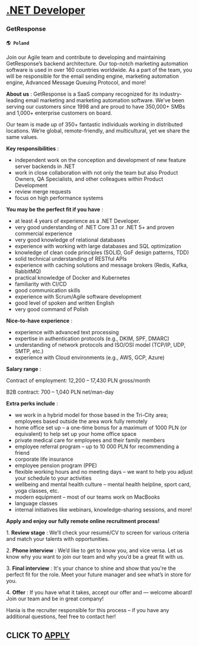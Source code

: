 # [.NET Developer](https://www.remotewlb.com/apply/net-developer-71292)  
### GetResponse  
#### `🌎 Poland`  

Join our Agile team and contribute to developing and maintaining GetResponse’s backend architecture. Our top-notch marketing automation software is used in over 160 countries worldwide. As a part of the team, you will be responsible for the email sending engine, marketing automation engine, Advanced Message Queuing Protocol, and more!

**About us** : GetResponse is a SaaS company recognized for its industry-leading email marketing and marketing automation software. We’ve been serving our customers since 1998 and are proud to have 350,000+ SMBs and 1,000+ enterprise customers on board.

Our team is made up of 350+ fantastic individuals working in distributed locations. We’re global, remote-friendly, and multicultural, yet we share the same values.

**Key responsibilities** :

  * independent work on the conception and development of new feature server backends in .NET 
  * work in close collaboration with not only the team but also Product Owners, QA Specialists, and other colleagues within Product Development 
  * review merge requests 
  * focus on high performance systems 

**You may be the perfect fit if you have** :

  * at least 4 years of experience as a .NET Developer. 
  * very good understanding of .NET Core 3.1 or .NET 5+ and proven commercial experience 
  * very good knowledge of relational databases 
  * experience with working with large databases and SQL optimization 
  * knowledge of clean code principles (SOLID, GoF design patterns, TDD) 
  * solid technical understanding of RESTful APIs 
  * experience with caching solutions and message brokers (Redis, Kafka, RabbitMQ) 
  * practical knowledge of Docker and Kubernetes 
  * familiarity with CI/CD 
  * good communication skills 
  * experience with Scrum/Agile software development 
  * good level of spoken and written English 
  * very good command of Polish 

**Nice-to-have experience** :

  * experience with advanced text processing 
  * expertise in authentication protocols (e.g., DKIM, SPF, DMARC) 
  * understanding of network protocols and ISO/OSI model (TCP/IP, UDP, SMTP, etc.) 
  * experience with Cloud environments (e.g., AWS, GCP, Azure) 

**Salary range** :

Contract of employment: 12,200 – 17,430 PLN gross/month

B2B contract: 700 – 1,040 PLN net/man-day

**Extra perks include** :

  * we work in a hybrid model for those based in the Tri-City area; employees based outside the area work fully remotely 
  * home office set up – a one-time bonus for a maximum of 1000 PLN (or equivalent) to help set up your home office space 
  * private medical care for employees and their family members 
  * employee referral program – up to 10 000 PLN for recommending a friend 
  * corporate life insurance 
  * employee pension program (PPE) 
  * flexible working hours and no meeting days – we want to help you adjust your schedule to your activities 
  * wellbeing and mental health culture – mental health helpline, sport card, yoga classes, etc. 
  * modern equipment – most of our teams work on MacBooks 
  * language classes 
  * internal initiatives like webinars, knowledge-sharing sessions, and more! 

**Apply and enjoy our fully remote online recruitment process!**

1\. **Review stage** : We’ll check your resumé/CV to screen for various criteria and match your talents with opportunities.

2\. **Phone interview** : We’d like to get to know you, and vice versa. Let us know why you want to join our team and why you’d be a great fit with us.

3\. **Final interview** : It's your chance to shine and show that you're the perfect fit for the role. Meet your future manager and see what’s in store for you.

4\. **Offer** : If you have what it takes, accept our offer and — welcome aboard! Join our team and be in great company!

Hania is the recruiter responsible for this process – if you have any additional questions, feel free to contact her!

  
## CLICK TO [APPLY](https://www.remotewlb.com/apply/net-developer-71292)


